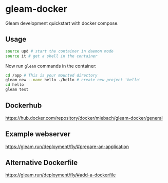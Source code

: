 # gleam-docker

Gleam development quickstart with docker compose.

## Usage

```bash
source upd # start the container in daemon mode
source it # get a shell in the container
```

Now run `gleam` commands in the container:

```bash
cd /app # This is your mounted directory
gleam new --name hello ./hello # create new project 'hello'
cd hello
gleam test
```

## Dockerhub

https://hub.docker.com/repository/docker/miebach/gleam-docker/general

## Example webserver

https://gleam.run/deployment/fly/#prepare-an-application

## Alternative Dockerfile

https://gleam.run/deployment/fly/#add-a-dockerfile
